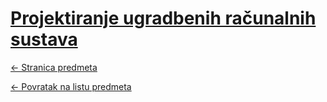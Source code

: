 # [Projektiranje ugradbenih računalnih sustava](https://www.github.com/studosi-fer/PURS)
[<- Stranica predmeta](https://www.fer.unizg.hr/predmet/purs_a)

[<- Povratak na listu predmeta](https://www.github.com/studosi/FER)
